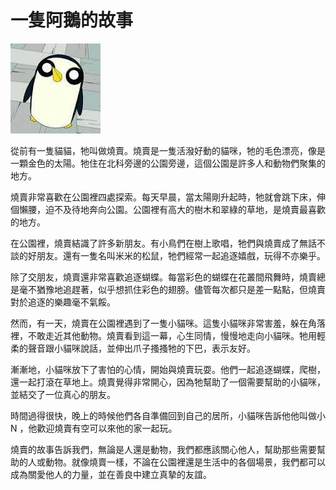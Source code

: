 # 一隻阿鵝的故事

![title](1435021.png)

從前有一隻貓貓，牠叫做燒賣。燒賣是一隻活潑好動的貓咪，牠的毛色漂亮，像是一顆金色的太陽。牠住在北科旁邊的公園旁邊，這個公園是許多人和動物們聚集的地方。

燒賣非常喜歡在公園裡四處探索。每天早晨，當太陽剛升起時，牠就會跳下床，伸個懶腰，迫不及待地奔向公園。公園裡有高大的樹木和翠綠的草地，是燒賣最喜歡的地方。

在公園裡，燒賣結識了許多新朋友。有小鳥們在樹上歌唱，牠們與燒賣成了無話不談的好朋友。還有一隻名叫米米的松鼠，牠們經常一起追逐嬉戲，玩得不亦樂乎。

除了交朋友，燒賣還非常喜歡追逐蝴蝶。每當彩色的蝴蝶在花叢間飛舞時，燒賣總是毫不猶豫地追趕著，似乎想抓住彩色的翅膀。儘管每次都只是差一點點，但燒賣對於追逐的樂趣毫不氣餒。

然而，有一天，燒賣在公園裡遇到了一隻小貓咪。這隻小貓咪非常害羞，躲在角落裡，不敢走近其他動物。燒賣看到這一幕，心生同情，慢慢地走向小貓咪。牠用輕柔的聲音跟小貓咪說話，並伸出爪子搔搔牠的下巴，表示友好。

漸漸地，小貓咪放下了害怕的心情，開始與燒賣玩耍。他們一起追逐蝴蝶，爬樹，還一起打滾在草地上。燒賣覺得非常開心，因為牠幫助了一個需要幫助的小貓咪，並結交了一位真心的朋友。

時間過得很快，晚上的時候他們各自準備回到自己的居所，小貓咪告訴他他叫做小 N ，他歡迎燒賣有空可以來他的家一起玩。

燒賣的故事告訴我們，無論是人還是動物，我們都應該關心他人，幫助那些需要幫助的人或動物。就像燒賣一樣，不論在公園裡還是生活中的各個場景，我們都可以成為關愛他人的力量，並在善良中建立真摯的友誼。


